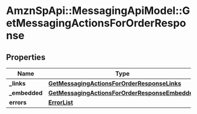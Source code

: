 # AmznSpApi::MessagingApiModel::GetMessagingActionsForOrderResponse

## Properties
Name | Type | Description | Notes
------------ | ------------- | ------------- | -------------
**_links** | [**GetMessagingActionsForOrderResponseLinks**](GetMessagingActionsForOrderResponseLinks.md) |  | [optional] 
**_embedded** | [**GetMessagingActionsForOrderResponseEmbedded**](GetMessagingActionsForOrderResponseEmbedded.md) |  | [optional] 
**errors** | [**ErrorList**](ErrorList.md) |  | [optional] 

